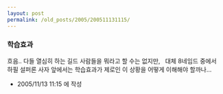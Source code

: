 ```yaml
---
layout: post
permalink: /old_posts/2005/200511131115/
---
```


### 학습효과

흐음.. 다들 열심히 하는 길드 사람들을 뭐라고 할 수는 없지만,
 
대체 8네임드 중에서 하필 설퍼론 사자 앞에서는 학습효과가 제로인 이 상황을 어떻게 이해해야 할까나...
 
 
       


- 2005/11/13 11:15 에 작성